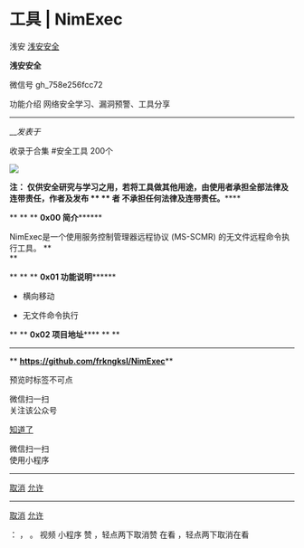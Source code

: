 #  工具 | NimExec

浅安  [ 浅安安全 ](javascript:void\(0\);)

**浅安安全** ![]()

微信号 gh_758e256fcc72

功能介绍 网络安全学习、漏洞预警、工具分享

____

___发表于_

收录于合集 #安全工具 200个

![](http://hk-proxy.gitwarp.com/https://raw.githubusercontent.com/tuchuang9/tc1/refs/heads/main/public/20230714174831.png)

******注： 仅供安全研究与学习之用，若将工具做其他用途，由使用者承担全部法律及连带责任，作者及发布 ** ** **者******
不承担任何法律及连带责任。******

 ** ** ** **0x00 简介********

NimExec是一个使用服务控制管理器远程协议 (MS-SCMR) 的无文件远程命令执行工具。 **  
**

 ** ** ** **0x01 功能说明********

  * 横向移动

  * 无文件命令执行

 ** ** **0x02 项目地址****** ** **  
****

 ** **https://github.com/frkngksl/NimExec****

  

预览时标签不可点

微信扫一扫  
关注该公众号

[知道了](javascript:;)

微信扫一扫  
使用小程序

****

[取消](javascript:void\(0\);) [允许](javascript:void\(0\);)

****

[取消](javascript:void\(0\);) [允许](javascript:void\(0\);)

： ， 。   视频 小程序 赞 ，轻点两下取消赞 在看 ，轻点两下取消在看

